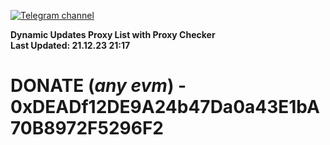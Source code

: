 [![Telegram channel](https://img.shields.io/endpoint?url=https://runkit.io/damiankrawczyk/telegram-badge/branches/master?url=https://t.me/n4z4v0d)](https://t.me/n4z4v0d) 

**Dynamic Updates Proxy List with Proxy Checker**  
**Last Updated: 21.12.23 21:17**

# DONATE (_any evm_) - 0xDEADf12DE9A24b47Da0a43E1bA70B8972F5296F2
